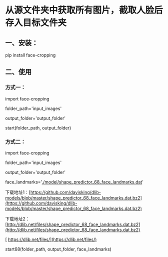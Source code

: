 # 从源文件夹中获取所有图片，截取人脸后存入目标文件夹

## 一、安装：

pip install face-cropping

## 二、使用

### 方式一：

import face-cropping

folder_path='input_images'

output_folder='output_folder'

start(folder_path, output_folder)

### 方式二：

import face-cropping

folder_path='input_images'

output_folder='output_folder'

face_landmarks='[./model/shape_predictor_68_face_landmarks.dat](https://github.com/davisking/dlib-models/blob/master/shape_predictor_68_face_landmarks.dat.bz2 "下载dat文件")'

下载地址1：[https://github.com/davisking/dlib-models/blob/master/shape_predictor_68_face_landmarks.dat.bz2](https://github.com/davisking/dlib-models/blob/master/shape_predictor_68_face_landmarks.dat.bz2)

下载地址2：[http://dlib.net/files/shape_predictor_68_face_landmarks.dat.bz2](http://dlib.net/files/shape_predictor_68_face_landmarks.dat.bz2)

[
    https://dlib.net/files/](https://dlib.net/files/)

start68(folder_path, output_folder, face_landmarks)
